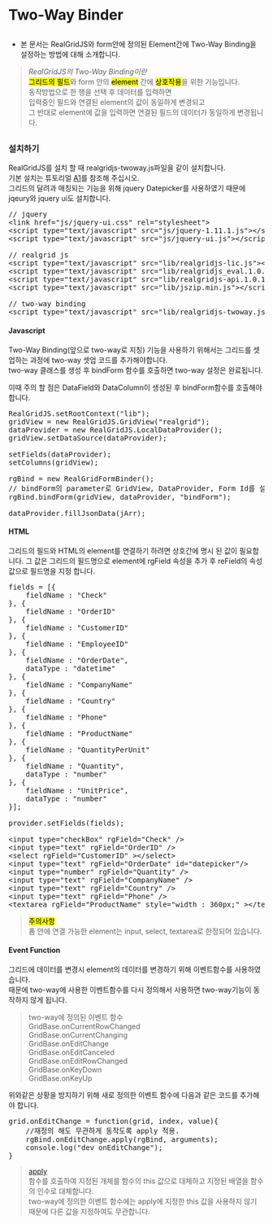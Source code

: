 # Two-Way Binder

##
* 본 문서는 RealGridJS와 form안에 정의된 Element간에 Two-Way Binding을 설정하는 방법에 대해 소개합니다.  

> *RealGridJS의 Two-Way Binding이란*  
> <mark>그리드의 필드</mark>와 form 안의 <mark>element</mark> 간에 <mark>상호작용</mark>을 위한 기능입니다.  
> 동작방법으로 한 행을 선택 후 데이터를 입력하면  
> 입력중인 필드와 연결된 element의 값이 동일하게 변경되고  
> 그 반대로 element에 값을 입력하면 연결된 필드의 데이터가 동일하게 변경됩니다.  

##

### 설치하기

RealGridJS를 설치 할 때 realgridjs-twoway.js파일을 같이 설치합니다.  
기본 설치는 튜토리얼 [A1](http://help.realgrid.com/tutorial/a1/)를 참조해 주십시오.  
그리드의 달려과 매칭되는 기능을 위해 jquery Datepicker를 사용하였기 때문에 jqeury와 jquery ui도 설치합니다.


<pre class="prettyprint">
// jquery
&lt;link href=&quot;js/jquery-ui.css&quot; rel=&quot;stylesheet&quot;&gt;
&lt;script type=&quot;text/javascript&quot; src=&quot;js/jquery-1.11.1.js&quot;&gt;&lt;/script&gt;
&lt;script type=&quot;text/javascript&quot; src=&quot;js/jquery-ui.js&quot;&gt;&lt;/script&gt;

// realgrid js
&lt;script type=&quot;text/javascript&quot; src=&quot;lib/realgridjs-lic.js&quot;&gt;&lt;/script&gt;
&lt;script type=&quot;text/javascript&quot; src=&quot;lib/realgridjs_eval.1.0.13.min.js&quot;&gt;&lt;/script&gt;
&lt;script type=&quot;text/javascript&quot; src=&quot;lib/realgridjs-api.1.0.13.js&quot;&gt;&lt;/script&gt;
&lt;script type=&quot;text/javascript&quot; src=&quot;lib/jszip.min.js&quot;&gt;&lt;/script&gt;

// two-way binding
&lt;script type=&quot;text/javascript&quot; src=&quot;lib/realgridjs-twoway.js&quot;&gt;&lt;/script&gt;
</pre>

#### Javascript

Two-Way Binding(앞으로 two-way로 지칭) 기능을 사용하기 위해서는 그리드를 셋업하는 과정에 two-way 셋업 코드를 추가해야합니다.  
two-way 클래스를 생성 후 bindForm 함수를 호출하면 two-way 설정은 완료됩니다.  

이때 주의 할 점은 DataField와 DataColumn이 생성된 후 bindForm함수를 호출해야 합니다.  

<pre class="prettyprint">
RealGridJS.setRootContext("lib");
gridView = new RealGridJS.GridView("realgrid");
dataProvider = new RealGridJS.LocalDataProvider();
gridView.setDataSource(dataProvider);

setFields(dataProvider);
setColumns(gridView);

rgBind = new RealGridFormBinder();
// bindForm의 parameter로 GridView, DataProvider, Form Id를 설정합니다.
rgBind.bindForm(gridView, dataProvider, "bindForm");

dataProvider.fillJsonData(jArr);
</pre>

#### HTML

그리드의 필드와 HTML의 element를 연결하기 하려면 상호간에 명시 된 값이 필요합니다.
그 값은 그리드의 필드명으로 element에 rgField 속성을 추가 후 reField의 속성 값으로 필드명을 지정 합니다.

<pre class="prettyprint">
fields = [{
    fieldName : "Check"
}, {
    fieldName : "OrderID"
}, {
    fieldName : "CustomerID"
}, {
    fieldName : "EmployeeID"
}, {
    fieldName : "OrderDate",
    dataType : "datetime"
}, {
    fieldName : "CompanyName"
}, {
    fieldName : "Country"
}, {
    fieldName : "Phone"
}, {
    fieldName : "ProductName"
}, {
    fieldName : "QuantityPerUnit"
}, {
    fieldName : "Quantity",
    dataType : "number"
}, {
    fieldName : "UnitPrice",
    dataType : "number"
}];
 
provider.setFields(fields);

&lt;input type=&quot;checkBox&quot; rgField=&quot;Check&quot; /&gt;
&lt;input type=&quot;text&quot; rgField=&quot;OrderID&quot; /&gt;
&lt;select rgField=&quot;CustomerID&quot; &gt;&lt;/select&gt;
&lt;input type=&quot;text&quot; rgField=&quot;OrderDate&quot; id=&quot;datepicker&quot;/&gt;
&lt;input type=&quot;number&quot; rgField=&quot;Quantity&quot; /&gt;
&lt;input type=&quot;text&quot; rgField=&quot;CompanyName&quot; /&gt;
&lt;input type=&quot;text&quot; rgField=&quot;Country&quot; /&gt;
&lt;input type=&quot;text&quot; rgField=&quot;Phone&quot; /&gt;
&lt;textarea rgField=&quot;ProductName&quot; style=&quot;width : 360px;&quot; &gt;&lt;/textarea&gt;
</pre>

> <mark>주의사항</mark>  
> 폼 안에 연결 가능한 element는 input, select, textarea로 한정되어 있습니다.

#### Event Function

그리드에 데이터를 변경시 element의 데이터를 변경하기 위해 이벤트함수를 사용하였습니다.  
때문에 two-way에 사용한 이벤트함수를 다시 정의해서 사용하면 two-way기능이 동작하지 않게 됩니다.  

> two-way에 정의된 이벤트 함수  
> GridBase.onCurrentRowChanged  
> GridBase.onCurrentChanging   
> GridBase.onEditChange  
> GridBase.onEditCanceled  
> GridBase.onEditRowChanged  
> GridBase.onKeyDown  
> GridBase.onKeyUp  

위와같은 상황을 방지하기 위해 새로 정의한 이벤트 함수에 다음과 같은 코드를 추가해야 합니다.  

<pre class="prettyprint">
grid.onEditChange = function(grid, index, value){
	//재정의 해도 무관하게 동작도록 apply 적용.
	rgBind.onEditChange.apply(rgBind, arguments);
	console.log("dev onEditChange");
}
</pre>

> [apply](https://msdn.microsoft.com/ko-kr/library/4zc42wh1.aspx)  
> 함수를 호출하여 지정된 개체를 함수의 this 값으로 대체하고 지정된 배열을 함수의 인수로 대체합니다.  
> two-way에 정의한 이벤트 함수에는 apply에 지정한 this 값을 사용하지 않기 때문에 다른 값을 지정하여도 무관합니다.  


